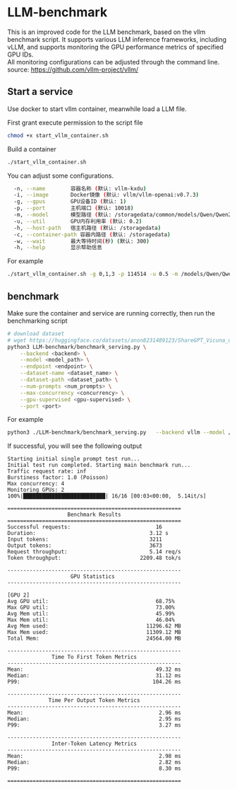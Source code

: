 # LLM-benchmark
This is an improved code for the LLM benchmark, based on the vllm benchmark script.
It supports various LLM inference frameworks, including vLLM, and supports monitoring the GPU performance metrics of specified GPU IDs.  
All monitoring configurations can be adjusted through the command line.  
source: https://github.com/vllm-project/vllm/  

## Start a service  
Use docker to start vllm container, meanwhile load a LLM file.  

First grant execute permission to the script file
```bash
chmod +x start_vllm_container.sh
```
  Build a container
```bash
./start_vllm_container.sh
```
  You can adjust some configurations.  
```bash
  -n, --name        容器名称 (默认: vllm-kxdu)
  -i, --image       Docker镜像 (默认: vllm/vllm-openai:v0.7.3)
  -g, --gpus        GPU设备ID (默认: 1)
  -p, --port        主机端口 (默认: 10018)
  -m, --model       模型路径 (默认: /storagedata/common/models/Qwen/Qwen2_5-0_5B-Instruct)
  -u, --util        GPU内存利用率 (默认: 0.2)
  -h, --host-path   宿主机路径 (默认: /storagedata)
  -c, --container-path 容器内路径 (默认: /storagedata)
  -w, --wait        最大等待时间(秒) (默认: 300)
  -h, --help        显示帮助信息
```
For example
```bash
./start_vllm_container.sh -g 0,1,3 -p 114514 -u 0.5 -m /models/Qwen/Qwen2.5-7B-Instruct
```
  
## benchmark

Make sure the container and service are running correctly, then run the benchmarking script

```bash
# download dataset
# wget https://huggingface.co/datasets/anon8231489123/ShareGPT_Vicuna_unfiltered/resolve/main/ShareGPT_V3_unfiltered_cleaned_split.json
python3 LLM-benchmark/benchmark_serving.py \
    --backend <backend> \
    --model <model_path> \
    --endpoint <endpoint> \
    --dataset-name <dataset_name> \
    --dataset-path <dataset_path> \
    --num-prompts <num_prompts> \
    --max-concurrency <concurrency> \
    --gpu-supervised <gpu-supervised> \
    --port <port>
```
For example
```bash
python3 ./LLM-benchmark/benchmark_serving.py   --backend vllm --model /Qwen/Qwen2_5-0_5B-Instruct --endpoint /v1/completions --dataset-name sharegpt --dataset-path /storagedata/common/data/ShareGPT_V3_unfiltered_cleaned_split.json   --num-prompts 16 --max-concurrency 4 --gpu-supervised 2 --port 10018
```

If successful, you will see the following output

```
Starting initial single prompt test run...
Initial test run completed. Starting main benchmark run...
Traffic request rate: inf
Burstiness factor: 1.0 (Poisson)
Max concurrency: 4
Monitoring GPUs: 2
100%|██████████████████████████| 16/16 [00:03<00:00,  5.14it/s]

=======================================================
                   Benchmark Results                   
=======================================================
Successful requests:                           16
Duration:                                    3.12 s
Input tokens:                                3211
Output tokens:                               3673
Request throughput:                          5.14 req/s
Token throughput:                         2209.48 tok/s

-------------------------------------------------------
                    GPU Statistics                     
-------------------------------------------------------

[GPU 2]
Avg GPU util:                                  68.75%
Max GPU util:                                  73.00%
Avg Mem util:                                  45.99%
Max Mem util:                                  46.04%
Avg Mem used:                               11296.62 MB
Max Mem used:                               11309.12 MB
Total Mem:                                  24564.00 MB

-------------------------------------------------------
              Time To First Token Metrics              
-------------------------------------------------------
Mean:                                          49.32 ms
Median:                                        31.12 ms
P99:                                          104.26 ms

-------------------------------------------------------
             Time Per Output Token Metrics             
-------------------------------------------------------
Mean:                                           2.96 ms
Median:                                         2.95 ms
P99:                                            3.27 ms

-------------------------------------------------------
              Inter-Token Latency Metrics              
-------------------------------------------------------
Mean:                                           2.98 ms
Median:                                         2.82 ms
P99:                                            8.30 ms

=======================================================

```
